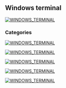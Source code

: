 ## Windows terminal
[![WINDOWS_TERMINAL](https://img.shields.io/badge/WINDOWS_TERMINAL-0078D4?style=for-the-badge&logo=WINDOWSTERMINAL&logoColor=white&labelColor=101010)](https://github.com/Alberto-mt/Terminal_de_comandos/blob/main/Windows_terminal/index.md)

### Categories
[![WINDOWS_TERMINAL](https://img.shields.io/badge/Equipo_y_directorios-447ac0?style=for-the-badge&logo=WINDOWSTERMINAL&logoColor=white&labelColor=101010)](https://github.com/Alberto-mt/Terminal_de_comandos/blob/main/Windows_terminal/categories/Equipo_y_directorios.md)

[![WINDOWS_TERMINAL](https://img.shields.io/badge/Carpetas_y_archivos-c044b8?style=for-the-badge&logo=WINDOWSTERMINAL&logoColor=white&labelColor=101010)](https://github.com/Alberto-mt/Terminal_de_comandos/blob/main/Windows_terminal/categories/Carpetas_y_archivos.md)

[![WINDOWS_TERMINAL](https://img.shields.io/badge/Red-c08a44?style=for-the-badge&logo=WINDOWSTERMINAL&logoColor=white&labelColor=101010)](https://github.com/Alberto-mt/Terminal_de_comandos/blob/main/Windows_terminal/categories/Red.md)

[![WINDOWS_TERMINAL](https://img.shields.io/badge/Utilidades-44c04c?style=for-the-badge&logo=WINDOWSTERMINAL&logoColor=white&labelColor=101010)](https://github.com/Alberto-mt/Terminal_de_comandos/blob/main/Windows_terminal/categories/Utilidades.md)

[![WINDOWS_TERMINAL](https://img.shields.io/badge/WINDOWS_TERMINAL-0078D4?style=for-the-badge&label=&#9650;&logoColor=white&labelColor=101010)](https://github.com/Alberto-mt/Terminal_de_comandos/blob/main/Windows_terminal/index.md)
